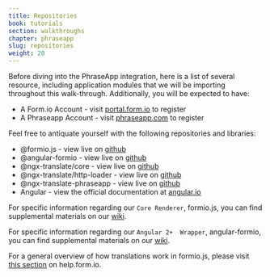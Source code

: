 ```yaml
---
title: Repositories
book: tutorials
section: walkthroughs
chapter: phraseapp
slug: repositories
weight: 20
---
```

Before diving into the PhraseApp integration, here is a list of several resource, including application modules
that we will be importing throughout this walk-through. Additionally, you will be expected to have:

 - A Form.io Account - visit [portal.form.io](https://portal.form.io) to register
 - A Phraseapp Account - visit [phraseapp.com](https://phraseapp.com/en/signup) to register

Feel free to antiquate yourself with the following repositories and libraries:

 - @formio.js - view live on [github](https://github.com/formio/formio.js) 
 - @angular-formio - view live on [github](https://github.com/formio/angular-formio)
 - @ngx-translate/core - view live on [github](https://github.com/ngx-translate/core)
 - @ngx-translate/http-loader - view live on [github](https://github.com/ngx-translate/http-loader)
 - @ngx-translate-phraseapp - view live on [github](https://github.com/phrase/ngx-translate-phraseapp)
 - Angular - view the official documentation at [angular.io](https://angular.io) 

For specific information regarding our `Core Renderer`, formio.js, you can find supplemental materials on our [wiki](https://github.com/formio/formio.js/wiki).

For specific information regarding our `Angular 2+  Wrapper`, angular-formio, you can find supplemental materials on our [wiki](https://github.com/formio/angular-formio/wiki).

For a general overview of how translations work in formio.js, please visit [this section](https://help.form.io/tutorials/walkthroughs/translations) on help.form.io.
